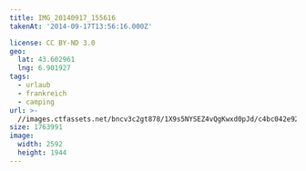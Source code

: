```yaml
---
title: IMG_20140917_155616
takenAt: '2014-09-17T13:56:16.000Z'

license: CC BY-ND 3.0
geo:
  lat: 43.602961
  lng: 6.901927
tags:
  - urlaub
  - frankreich
  - camping
url: >-
  //images.ctfassets.net/bncv3c2gt878/1X9s5NYSEZ4vQgKwxd0pJd/c4bc042e92cb443f64ccce1394a0f593/img_20140917_155616_28208798402_o
size: 1763991
image:
  width: 2592
  height: 1944
---
```


